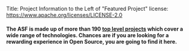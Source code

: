 Title: Project Information to the Left of "Featured Project"
license: https://www.apache.org/licenses/LICENSE-2.0

#### The ASF is made up of more than 190 <span>[top level projects](http://projects.apache.org/) which cover a wide range of technologies. Chances are if you are looking for a rewarding experience in Open Source, you are going to find it here.</span> 
